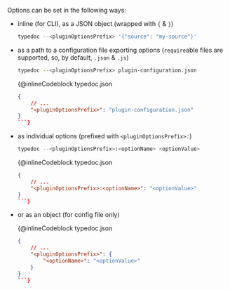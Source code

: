 Options can be set in the following ways:

* inline (for CLI), as a JSON object (wrapped with `{` & `}`)

  ```bash
  typedoc --<pluginOptionsPrefix> '{"source": "my-source"}'
  ```

* as a path to a configuration file exporting options (`require`able files are supported, so, by default, `.json` & `.js`)

  ```bash
  typedoc --<pluginOptionsPrefix> plugin-configuration.json
  ```

  {@inlineCodeblock typedoc.json

  ```json
  {
      // ...
      "<pluginOptionsPrefix>": "plugin-configuration.json"
  }
  ```}

* as individual options (prefixed with `<pluginOptionsPrefix>:`)

  ```bash
  typedoc --<pluginOptionsPrefix>:<optionName> <optionValue>
  ```

  {@inlineCodeblock typedoc.json

  ```json
  {
      // ...
      "<pluginOptionsPrefix>:<optionName>": "<optionValue>"
  }
  ```}

* or as an object (for config file only)

  {@inlineCodeblock typedoc.json

  ```json
  {
      // ...
      "<pluginOptionsPrefix>": {
          "<optionName>": "<optionValue>"
      }
  }
  ```}
